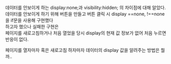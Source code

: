 <div>데이터를 안보이게 하는 display:none;과 visibility:hidden; 의 차이점에 대해 알았다.</div>
<div>데이터를 안보이게 하기 위해 버튼을 만들고 버튼 클릭 시 display ==none, !==none 을 if문을 사용해 구현했다</div>
<div>하고자 했으나 실패한 구현은</div>
<div>페이지를 새로고침하거나 처음 열었을 당시 display의 현재 값 정보가 없어 처음 누르면 반응이 없다.</div>
<p>페이지를 열자마자 혹은 새로고침 하자마자 데이터의 display 값을 알려주는 방법은 뭘까..</p>
